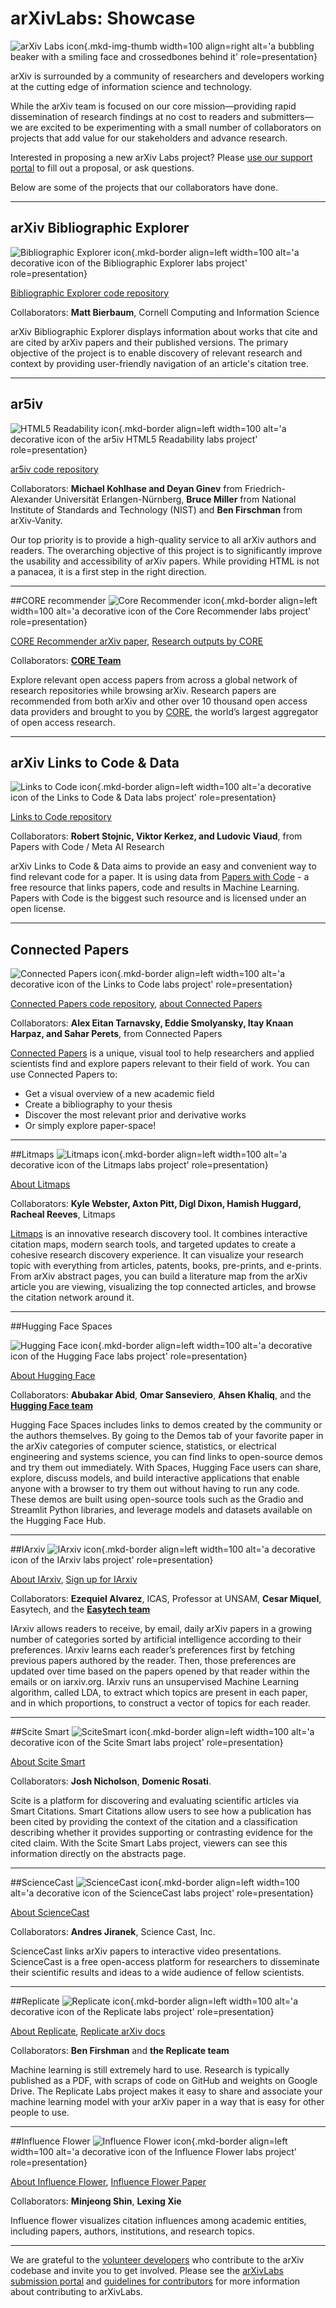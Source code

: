 # arXivLabs: Showcase
![arXiv Labs icon](images/smileybones-labs-icon.png){.mkd-img-thumb width=100 align=right alt='a bubbling beaker with a smiling face and crossedbones behind it' role=presentation}

arXiv is surrounded by a community of researchers and developers working at the cutting edge of information science and technology.

While the arXiv team is focused on our core mission—providing rapid dissemination of research findings at no cost to readers and submitters—we are excited to be experimenting with a small number of collaborators on projects that add value for our stakeholders and advance research.

Interested in proposing a new arXiv Labs project? Please [use our support portal](https://arxiv-org.atlassian.net/servicedesk/customer/portal/6) to fill out a proposal, or ask questions.

Below are some of the projects that our collaborators have done.
___
## arXiv Bibliographic Explorer
![Bibliographic Explorer icon](images/bib-explorer.png){.mkd-border align=left width=100 alt='a decorative icon of the Bibliographic Explorer labs project' role=presentation}

[Bibliographic Explorer code repository](https://github.com/mattbierbaum/arxiv-bib-overlay)

Collaborators: **Matt Bierbaum**, Cornell Computing and Information Science

arXiv Bibliographic Explorer displays information about works that cite and are cited by arXiv papers and their published versions. The primary objective of the project is to enable discovery of relevant research and context by providing user-friendly navigation of an article's citation tree.
___
## ar5iv
![HTML5 Readability icon](images/ar5iv-logo.png){.mkd-border align=left width=100 alt='a decorative icon of the ar5iv HTML5 Readability labs project' role=presentation}

[ar5iv code repository](https://github.com/cul-it/arxiv-readability)

Collaborators: **Michael Kohlhase and Deyan Ginev** from Friedrich-Alexander Universität Erlangen-Nürnberg, **Bruce Miller** from National Institute of Standards and Technology (NIST) and **Ben Firschman** from arXiv-Vanity.

Our top priority is to provide a high-quality service to all arXiv authors and readers. The overarching objective of this project is to significantly improve the usability and accessibility of arXiv papers. While providing HTML is not a panacea, it is a first step in the right direction.
___
##CORE recommender
![Core Recommender icon](images/CORE.png){.mkd-border align=left width=100 alt='a decorative icon of the Core Recommender labs project' role=presentation}

[CORE Recommender arXiv paper](https://arxiv.org/abs/1705.00578), [Research outputs by CORE](https://core.ac.uk/about/research-outputs/)

Collaborators: **[CORE Team](https://core.ac.uk/about/#team)**

Explore relevant open access papers from across a global network of research repositories while browsing arXiv. Research papers are recommended from both arXiv and other over 10 thousand open access data providers and brought to you by <a href="https://core.ac.uk/" target="_blank" rel="noopener">CORE</a>, the world’s largest aggregator of open access research.
___
## arXiv Links to Code & Data
![Links to Code icon](images/pwc-logo.png){.mkd-border align=left width=100 alt='a decorative icon of the Links to Code & Data labs project' role=presentation}

[Links to Code repository](https://github.com/arXiv/arxiv-browse/tree/develop/browse/static/js/paperswithcode.js)

Collaborators: **Robert Stojnic, Viktor Kerkez, and Ludovic Viaud**, from Papers with Code / Meta AI Research

arXiv Links to Code & Data aims to provide an easy and convenient way to find relevant code for a paper. It is using data from <a href="https://paperswithcode.com" target="_blank" rel="noopener"> Papers with Code</a> - a free resource that links papers, code and results in Machine Learning. Papers with Code is the biggest such resource and is licensed under an open license.
___
## Connected Papers
![Connected Papers icon](images/connected-papers.png){.mkd-border align=left width=100 alt='a decorative icon of the Links to Code labs project' role=presentation}

[Connected Papers code repository](https://github.com/arXiv/arxiv-browse/tree/develop/browse/static/js/connectedpapers.js), [about Connected Papers](https://www.connectedpapers.com/about)

Collaborators:
**Alex Eitan Tarnavsky, Eddie Smolyansky, Itay Knaan Harpaz, and Sahar Perets**, from Connected Papers

<a href="https://www.connectedpapers.com" target="_blank" rel="noopener">Connected Papers</a> is a unique, visual tool to help researchers and applied scientists find and explore papers relevant to their field of work. You can use Connected Papers to:

* Get a visual overview of a new academic field
* Create a bibliography to your thesis
* Discover the most relevant prior and derivative works
* Or simply explore paper-space!
___
##Litmaps
![Litmaps icon](images/litmaps-logo-square-white.png){.mkd-border align=left width=100 alt='a decorative icon of the Litmaps labs project' role=presentation}

[About Litmaps](https://www.litmaps.co/about)

Collaborators:
**Kyle Webster, Axton Pitt, Digl Dixon, Hamish Huggard, Racheal Reeves**, Litmaps

<a href="https://www.litmaps.co" target="_blank" rel="noopener">Litmaps</a> is an innovative research discovery tool. It combines interactive citation maps, modern search tools, and targeted updates to create a cohesive research discovery experience. It can visualize your research topic with everything from articles, patents, books, pre-prints, and e-prints. From arXiv abstract pages, you can build a literature map from the arXiv article you are viewing, visualizing the top connected articles, and browse the citation network around it.
___
##Hugging Face Spaces

![Hugging Face icon](images/huggingface-logo.png){.mkd-border align=left width=100 alt='a decorative icon of the Hugging Face labs project' role=presentation}

[About Hugging Face](https://huggingface.co/huggingface)

Collaborators: **Abubakar Abid**, **Omar Sanseviero**, **Ahsen Khaliq**, and the **[Hugging Face team](https://huggingface.co/huggingface)**

 Hugging Face Spaces includes links to demos created by the community or the authors themselves. By going to the Demos tab of your favorite paper in the arXiv categories of computer science, statistics, or electrical engineering and systems science, you can find links to open-source demos and try them out immediately. With Spaces, Hugging Face users can share, explore, discuss models, and build interactive applications that enable anyone with a browser to try them out without having to run any code. These demos are built using open-source tools such as the Gradio and Streamlit Python libraries, and leverage models and datasets available on the Hugging Face Hub.
___
##IArxiv
![IArxiv icon](images/iarxiv-logo.jpg){.mkd-border align=left width=100 alt='a decorative icon of the IArxiv labs project' role=presentation}

[About IArxiv](https://iarxiv.org/about), [Sign up for IArxiv](https://iarxiv.org/home)

Collaborators: **Ezequiel Alvarez**, ICAS, Professor at UNSAM, **Cesar Miquel**, Easytech, and the **[Easytech team](https://iarxiv.org/about)**

IArxiv allows readers to receive, by email, daily arXiv papers in a growing number of categories sorted by artificial intelligence according to their preferences. IArxiv learns each reader’s preferences first by fetching previous papers authored by the reader. Then, those preferences are updated over time based on the papers opened by that reader within the emails or on iarxiv.org. IArxiv runs an unsupervised Machine Learning algorithm, called LDA, to extract which topics are present in each paper, and in which proportions, to construct a vector of topics for each reader.
___
##Scite Smart
![SciteSmart icon](images/Scite-logo.png){.mkd-border align=left width=100 alt='a decorative icon of the Scite Smart labs project' role=presentation}

[About Scite Smart](https://scite.ai/)

Collaborators: **Josh Nicholson**, **Domenic Rosati**.

Scite is a platform for discovering and evaluating scientific articles via Smart Citations. Smart Citations allow users to see how a publication has been cited by providing the context of the citation and a classification describing whether it provides supporting or contrasting evidence for the cited claim. With the Scite Smart Labs project, viewers can see this information directly on the abstracts page.
___
##ScienceCast
![ScienceCast icon](images/sciencecast-logo.png){.mkd-border align=left width=100 alt='a decorative icon of the ScienceCast labs project' role=presentation}

[About ScienceCast](https://sciencecast.org/pages/about)

Collaborators: **Andres Jiranek**, Science Cast, Inc.

ScienceCast links arXiv papers to interactive video presentations. ScienceCast is a free open-access platform for researchers to disseminate their scientific results and ideas to a wide audience of fellow scientists.
___
##Replicate
![Replicate icon](images/replicate-logo.png){.mkd-border align=left width=100 alt='a decorative icon of the Replicate labs project' role=presentation}

[About Replicate](https://replicate.com/about), [Replicate arXiv docs](https://replicate.com/docs/arxiv)

Collaborators: **Ben Firshman** and **the Replicate team**

Machine learning is still extremely hard to use. Research is typically published as a PDF, with scraps of code on GitHub and weights on Google Drive. The Replicate Labs project makes it easy to share and associate your machine learning model with your arXiv paper in a way that is easy for other people to use.
___

##Influence Flower
![Influence Flower icon](images/influence-flower.png){.mkd-border align=left width=100 alt='a decorative icon of the Influence Flower labs project' role=presentation}

[About Influence Flower](https://influencemap.cmlab.dev/), [Influence Flower Paper](https://arxiv.org/abs/1907.12748)

Collaborators: **Minjeong Shin**, **Lexing Xie**

Influence flower visualizes citation influences among academic entities, including papers, authors, institutions, and research topics.
___



We are grateful to the [volunteer developers](https://arxiv.org/about/people/developers) who contribute to the arXiv codebase and invite you to get involved. Please see the [arXivLabs submission portal](https://arxiv-org.atlassian.net/servicedesk/customer/portal/6) and [guidelines for contributors](https://github.com/arXiv/.github/blob/master/CONTRIBUTING.md) for more information about contributing to arXivLabs.
